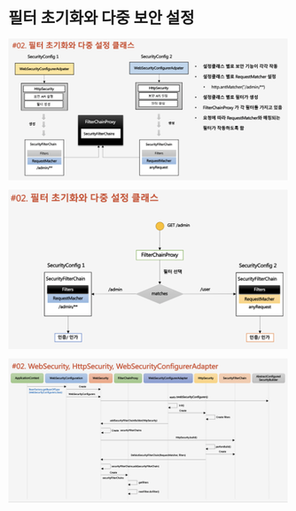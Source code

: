 # 필터 초기화와 다중 보안 설정

![](../../../../.gitbook/assets/2020-10-18-4.57.22.png)

![](../../../../.gitbook/assets/2020-10-18-4.57.27.png)

![](../../../../.gitbook/assets/2020-10-18-4.57.36.png)

